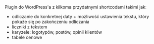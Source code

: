 Plugin do WordPress'a z kilkoma przydatnymi shortcodami takimi jak:
- odliczanie do konkretnej daty + możliwość ustawienia tekstu, który pokaże się po zakończeniu odliczania
- liczniki z tekstem
- karyzele: logotypów, postów, opinii klientów
- tabele cenowe
